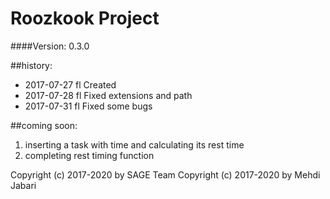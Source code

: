 # Roozkook Project

####Version: 0.3.0

##history:
* 2017-07-27 fl   Created
* 2017-07-28 fl   Fixed extensions and path
* 2017-07-31 fl   Fixed some bugs

##coming soon:
1. inserting a task with time and calculating its rest time
2. completing rest timing function

Copyright (c) 2017-2020 by SAGE Team
Copyright (c) 2017-2020 by Mehdi Jabari



